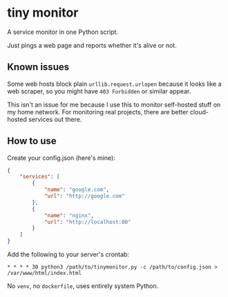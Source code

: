 # tiny monitor

A service monitor in one Python script.

Just pings a web page and reports whether it's alive or not.

## Known issues

Some web hosts block plain `urllib.request.urlopen` because it looks
like a web scraper, so you might have `403 Forbidden` or similar appear.

This isn't an issue for me because I use this to monitor self-hosted stuff
on my home network. For monitoring real projects, there are better cloud-hosted
services out there.

## How to use

Create your config.json (here's mine):

```json
{
    "services": [
        {
            "name": "google.com",
            "url": "http://google.com"
        },
        {
            "name": "nginx",
            "url": "http://localhost:80"
        }
    ]
}
```

Add the following to your server's crontab:

```crontab
* * * * 30 python3 /path/to/tinymonitor.py -c /path/to/config.json > /var/www/html/index.html
```

No `venv`, no `dockerfile`, uses entirely system Python.
